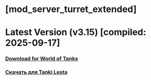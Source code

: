 # [mod_server_turret_extended]
# Latest Version (v3.15) [compiled: 2025-09-17]
### [**Download for World of Tanks**](https://github.com/spoter/spoter-mods/releases/download/latest/mod_server_turret_extended.zip)
### [**Скачать для Tanki Lesta**](https://github.com/spoter/spoter-mods/releases/download/latest/mod_server_turret_extended_RU.zip)
#
